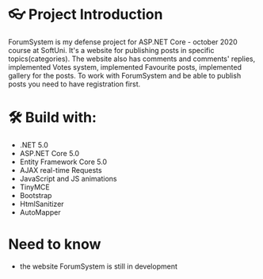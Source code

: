 # 👓 Project Introduction

ForumSystem is my defense project for ASP.NET Core - october 2020 course at SoftUni. It's a website for publishing posts in specific topics(categories).
The website also has comments and comments' replies, implemented Votes system, implemented Favourite posts, implemented gallery for the posts.
To work with ForumSystem and be able to publish posts you need to have registration first.

# 🛠 Build with:

- .NET 5.0
- ASP.NET Core 5.0
- Entity Framework Core 5.0
- AJAX real-time Requests
- JavaScript and JS animations
- TinyMCE
- Bootstrap
- HtmlSanitizer
- AutoMapper

# Need to know
- the website ForumSystem is still in development
